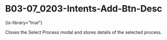 # B03-07_0203-Intents-Add-Btn-Desc

{is-library="true"}

<snippet id="B03-07_0203-Intents-Add-Btn-Desc_snippet">



Closes the Select Process modal and stores details of the selected process.


</snippet>